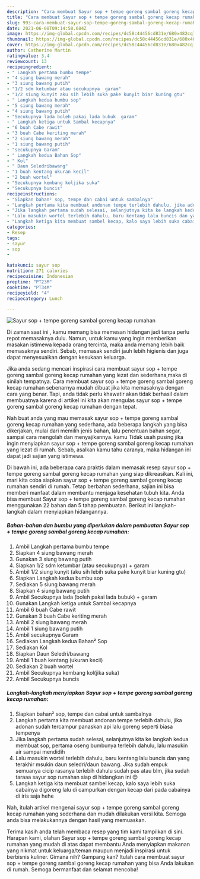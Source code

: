 ```yaml
---
description: "Cara membuat Sayur sop + tempe goreng sambal goreng kecap rumahan Sederhana dan Mudah Dibuat"
title: "Cara membuat Sayur sop + tempe goreng sambal goreng kecap rumahan Sederhana dan Mudah Dibuat"
slug: 993-cara-membuat-sayur-sop-tempe-goreng-sambal-goreng-kecap-rumahan-sederhana-dan-mudah-dibuat
date: 2021-06-08T09:14:58.684Z
image: https://img-global.cpcdn.com/recipes/dc58c44456cd831e/680x482cq70/sayur-sop-tempe-goreng-sambal-goreng-kecap-rumahan-foto-resep-utama.jpg
thumbnail: https://img-global.cpcdn.com/recipes/dc58c44456cd831e/680x482cq70/sayur-sop-tempe-goreng-sambal-goreng-kecap-rumahan-foto-resep-utama.jpg
cover: https://img-global.cpcdn.com/recipes/dc58c44456cd831e/680x482cq70/sayur-sop-tempe-goreng-sambal-goreng-kecap-rumahan-foto-resep-utama.jpg
author: Catherine Martin
ratingvalue: 3.4
reviewcount: 13
recipeingredient:
- " Langkah pertama bumbu tempe"
- "4 siung bawang merah"
- "3 siung bawang putih"
- "1/2 sdm ketumbar atau secukupnya  garam"
- "1/2 siung kunyit aku sih lebih suka pake kunyit biar kuning gtu"
- " Langkah kedua bumbu sop"
- "5 siung bawang merah"
- "4 siung bawang putih"
- "Secukupnya lada boleh pakai lada bubuk  garam"
- " Langkah ketiga untuk Sambal kecapnya"
- "6 buah Cabe rawit"
- "3 buah Cabe keriting merah"
- "2 siung bawang merah"
- "1 siung bawang putih"
- "secukupnya Garam"
- " Langkah kedua Bahan Sop"
- " Kol"
- " Daun Seledribawang"
- "1 buah kentang ukuran kecil"
- "2 buah wortel"
- "Secukupnya kembang koljika suka"
- "Secukupnya buncis"
recipeinstructions:
- "Siapkan bahan² sop, tempe dan cabai untuk sambalnya"
- "Langkah pertama kita membuat andonan tempe terlebih dahulu, jika adonan sudah tercampur panaskan api lalu goreng seperti biasa tempenya"
- "Jika langkah pertama sudah selesai, selanjutnya kita ke langkah kedua membuat sop, pertama oseng bumbunya terlebih dahulu, lalu masukin air sampai mendidih"
- "Lalu masukin wortel terlebih dahulu, baru kentang lalu buncis dan yang terakhir msukin daun seledri/daun bawang. Jika sudah empuk semuanya cicip rasanya terlebih dahulu sudah pas atau blm, jika sudah taraaa sayur sop rumahan siap di hidangkan ini 😊"
- "Langkah ketiga kita membuat sambel kecap, kalo saya lebih suka cabainya digoreng lalu di campurkan dengan kecap dari pada cabainya di iris saja hehe"
categories:
- Resep
tags:
- sayur
- sop
- 

katakunci: sayur sop  
nutrition: 271 calories
recipecuisine: Indonesian
preptime: "PT23M"
cooktime: "PT34M"
recipeyield: "4"
recipecategory: Lunch

---
```



![Sayur sop + tempe goreng sambal goreng kecap rumahan](https://img-global.cpcdn.com/recipes/dc58c44456cd831e/680x482cq70/sayur-sop-tempe-goreng-sambal-goreng-kecap-rumahan-foto-resep-utama.jpg)

Di zaman  saat ini , kamu memang bisa memesan hidangan jadi tanpa perlu repot memasaknya dulu. Namun, untuk kamu yang ingin memberikan masakan istimewa kepada orang tercinta, maka anda memang lebih baik memasaknya sendiri. Sebab, memasak sendiri jauh lebih higienis dan juga dapat menyesuaikan dengan kesukaan keluarga.

Jika anda sedang mencari inspirasi cara membuat sayur sop + tempe goreng sambal goreng kecap rumahan yang lezat dan sederhana,maka di sinilah tempatnya. Cara membuat sayur sop + tempe goreng sambal goreng kecap rumahan  sebenarnya mudah dibuat jika kita memasaknya dengan cara yang benar. Tapi, anda tidak perlu khawatir akan tidak berhasil dalam membuatnya 
karena di artikel ini kita akan mengulas sayur sop + tempe goreng sambal goreng kecap rumahan dengan tepat.  



Nah buat anda yang mau memasak sayur sop + tempe goreng sambal goreng kecap rumahan yang sederhana, ada beberapa langkah yang bisa dikerjakan, mulai dari memilih jenis bahan, lalu penentuan bahan segar, sampai cara mengolah dan menyajikannya. kamu Tidak usah pusing jika ingin menyiapkan sayur sop + tempe goreng sambal goreng kecap rumahan yang lezat di rumah. Sebab, asalkan kamu  tahu caranya, maka hidangan ini dapat jadi sajian yang istimewa.

Di bawah ini, ada beberapa cara praktis  dalam memasak resep sayur sop + tempe goreng sambal goreng kecap rumahan yang siap dikreasikan. Kali ini, mari kita coba siapkan sayur sop + tempe goreng sambal goreng kecap rumahan sendiri di rumah. Tetap berbahan sederhana, sajian ini bisa memberi manfaat dalam membantu menjaga kesehatan tubuh kita. Anda bisa membuat Sayur sop + tempe goreng sambal goreng kecap rumahan menggunakan 22 bahan dan 5 tahap pembuatan. Berikut ini langkah-langkah dalam menyiapkan hidangannya.

<!--inarticleads1-->

##### Bahan-bahan dan bumbu yang diperlukan dalam pembuatan Sayur sop + tempe goreng sambal goreng kecap rumahan:

1. Ambil  Langkah pertama bumbu tempe
1. Siapkan 4 siung bawang merah
1. Gunakan 3 siung bawang putih
1. Siapkan 1/2 sdm ketumbar (atau secukupnya) + garam
1. Ambil 1/2 siung kunyit (aku sih lebih suka pake kunyit biar kuning gtu)
1. Siapkan  Langkah kedua bumbu sop
1. Sediakan 5 siung bawang merah
1. Siapkan 4 siung bawang putih
1. Ambil Secukupnya lada (boleh pakai lada bubuk) + garam
1. Gunakan  Langkah ketiga untuk Sambal kecapnya
1. Ambil 6 buah Cabe rawit
1. Gunakan 3 buah Cabe keriting merah
1. Ambil 2 siung bawang merah
1. Ambil 1 siung bawang putih
1. Ambil secukupnya Garam
1. Sediakan  Langkah kedua Bahan² Sop
1. Sediakan  Kol
1. Siapkan  Daun Seledri/bawang
1. Ambil 1 buah kentang (ukuran kecil)
1. Sediakan 2 buah wortel
1. Ambil Secukupnya kembang kol(jika suka)
1. Ambil Secukupnya buncis




<!--inarticleads2-->

##### Langkah-langkah menyiapkan Sayur sop + tempe goreng sambal goreng kecap rumahan:

1. Siapkan bahan² sop, tempe dan cabai untuk sambalnya
1. Langkah pertama kita membuat andonan tempe terlebih dahulu, jika adonan sudah tercampur panaskan api lalu goreng seperti biasa tempenya
1. Jika langkah pertama sudah selesai, selanjutnya kita ke langkah kedua membuat sop, pertama oseng bumbunya terlebih dahulu, lalu masukin air sampai mendidih
1. Lalu masukin wortel terlebih dahulu, baru kentang lalu buncis dan yang terakhir msukin daun seledri/daun bawang. Jika sudah empuk semuanya cicip rasanya terlebih dahulu sudah pas atau blm, jika sudah taraaa sayur sop rumahan siap di hidangkan ini 😊
1. Langkah ketiga kita membuat sambel kecap, kalo saya lebih suka cabainya digoreng lalu di campurkan dengan kecap dari pada cabainya di iris saja hehe




Nah, itulah artikel mengenai  sayur sop + tempe goreng sambal goreng kecap rumahan  yang sederhana dan mudah dilakukan versi kita. Semoga anda bisa melakukannya dengan hasil yang memuaskan. 

Terima kasih anda telah membaca resep yang tim kami tampilkan di sini. Harapan kami, olahan  Sayur sop + tempe goreng sambal goreng kecap rumahan yang mudah di atas dapat membantu Anda menyiapkan makanan yang nikmat untuk keluarga/teman maupun menjadi inspirasi untuk berbisnis kuliner. Gimana nih? Gampang kan? Itulah cara membuat sayur sop + tempe goreng sambal goreng kecap rumahan yang bisa Anda lakukan di rumah. Semoga bermanfaat dan selamat mencoba!

